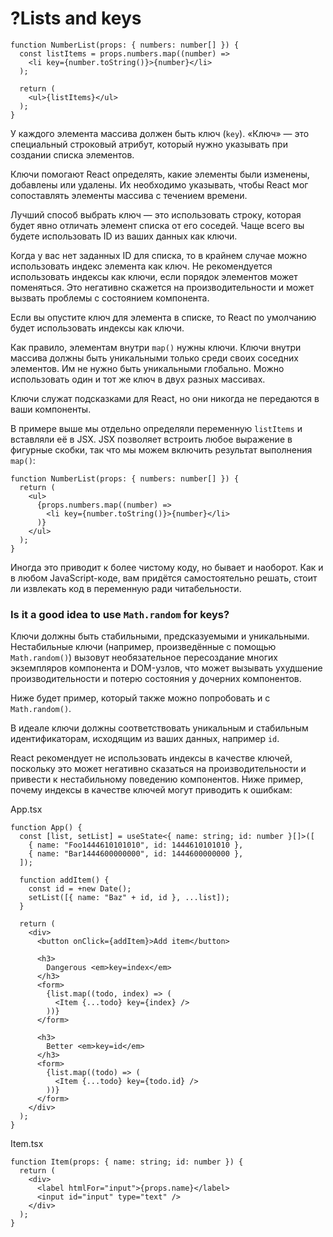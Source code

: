 # ?Lists and keys

~~~
function NumberList(props: { numbers: number[] }) {
  const listItems = props.numbers.map((number) =>
    <li key={number.toString()}>{number}</li>
  );

  return (
    <ul>{listItems}</ul>
  );
}
~~~

У каждого элемента массива должен быть ключ (`key`). «Ключ» — это специальный строковый атрибут, который нужно указывать при создании списка элементов.

Ключи помогают React определять, какие элементы были изменены, добавлены или удалены. Их необходимо указывать, чтобы React мог сопоставлять элементы массива с течением времени.

Лучший способ выбрать ключ — это использовать строку, которая будет явно отличать элемент списка от его соседей. Чаще всего вы будете использовать ID из ваших данных как ключи.

Когда у вас нет заданных ID для списка, то в крайнем случае можно использовать индекс элемента как ключ. Не рекомендуется использовать индексы как ключи, если порядок элементов может поменяться. Это негативно скажется на производительности и может вызвать проблемы с состоянием компонента.

Если вы опустите ключ для элемента в списке, то React по умолчанию будет использовать индексы как ключи.

Как правило, элементам внутри `map()` нужны ключи. Ключи внутри массива должны быть уникальными только среди своих соседних элементов. Им не нужно быть уникальными глобально. Можно использовать один и тот же ключ в двух разных массивах.

Ключи служат подсказками для React, но они никогда не передаются в ваши компоненты.

В примере выше мы отдельно определяли переменную `listItems` и вставляли её в JSX. JSX позволяет встроить любое выражение в фигурные скобки, так что мы можем включить результат выполнения `map()`:

~~~
function NumberList(props: { numbers: number[] }) {
  return (
    <ul>
      {props.numbers.map((number) =>
        <li key={number.toString()}>{number}</li>
      )}
    </ul>
  );
}
~~~

Иногда это приводит к более чистому коду, но бывает и наоборот. Как и в любом JavaScript-коде, вам придётся самостоятельно решать, стоит ли извлекать код в переменную ради читабельности.

### Is it a good idea to use `Math.random` for keys?

Ключи должны быть стабильными, предсказуемыми и уникальными. Нестабильные ключи (например, произведённые с помощью `Math.random()`) вызовут необязательное пересоздание многих экземпляров компонента и DOM-узлов, что может вызывать ухудшение производительности и потерю состояния у дочерних компонентов.

Ниже будет пример, который также можно попробовать и с `Math.random()`.

В идеале ключи должны соответствовать уникальным и стабильным идентификаторам, исходящим из ваших данных, например `id`.

React рекомендует не использовать индексы в качестве ключей, поскольку это может негативно сказаться на производительности и привести к нестабильному поведению компонентов. Ниже пример, почему индексы в качестве ключей могут приводить к ошибкам:

App.tsx
~~~
function App() {
  const [list, setList] = useState<{ name: string; id: number }[]>([
    { name: "Foo1444610101010", id: 1444610101010 },
    { name: "Bar1444600000000", id: 1444600000000 },
  ]);

  function addItem() {
    const id = +new Date();
    setList([{ name: "Baz" + id, id }, ...list]);
  }

  return (
    <div>
      <button onClick={addItem}>Add item</button>

      <h3>
        Dangerous <em>key=index</em>
      </h3>
      <form>
        {list.map((todo, index) => (
          <Item {...todo} key={index} />
        ))}
      </form>

      <h3>
        Better <em>key=id</em>
      </h3>
      <form>
        {list.map((todo) => (
          <Item {...todo} key={todo.id} />
        ))}
      </form>
    </div>
  );
}
~~~

Item.tsx
~~~
function Item(props: { name: string; id: number }) {
  return (
    <div>
      <label htmlFor="input">{props.name}</label>
      <input id="input" type="text" />
    </div>
  );
}
~~~
